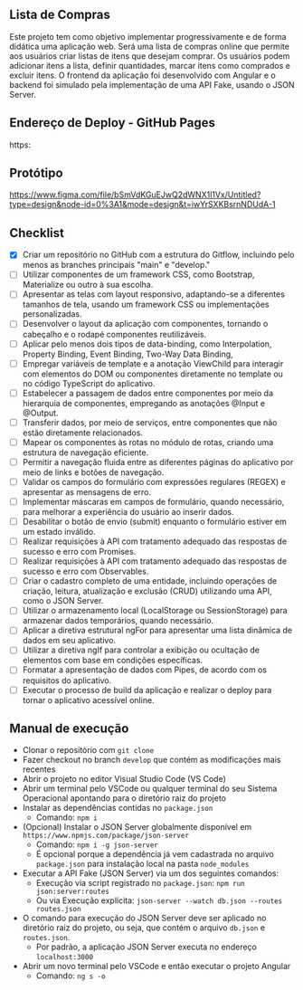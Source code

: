 ## Lista de Compras
Este projeto tem como objetivo implementar progressivamente e de forma didática uma aplicação web. Será uma lista de compras online que permite aos usuários criar listas de itens que desejam comprar. Os usuários podem adicionar itens a lista, definir quantidades, marcar itens como comprados e excluir itens.
O frontend da aplicação foi desenvolvido com Angular e o backend foi simulado pela implementação de uma API Fake, usando o JSON Server.

## Endereço de Deploy - GitHub Pages

https:

## Protótipo

https://www.figma.com/file/bSmVdKGuEJwQ2dWNX1l1Vx/Untitled?type=design&node-id=0%3A1&mode=design&t=iwYrSXKBsrnNDUdA-1

## Checklist

- [x] Criar um repositório no GitHub com a estrutura do Gitflow, incluindo pelo menos as branches principais "main" e "develop."
- [ ] Utilizar componentes de um framework CSS, como Bootstrap, Materialize ou outro à sua escolha.
- [ ] Apresentar as telas com layout responsivo, adaptando-se a diferentes tamanhos de tela, usando um framework CSS ou implementações personalizadas.
- [ ] Desenvolver o layout da aplicação com componentes, tornando o cabeçalho e o rodapé componentes reutilizáveis.
- [ ] Aplicar pelo menos dois tipos de data-binding, como Interpolation, Property Binding, Event Binding, Two-Way Data Binding, 
- [ ] Empregar variáveis de template e a anotação ViewChild para interagir com elementos do DOM ou componentes diretamente no template ou no código TypeScript do aplicativo.
- [ ] Estabelecer a passagem de dados entre componentes por meio da hierarquia de componentes, empregando as anotações @Input e @Output.
- [ ] Transferir dados, por meio de serviços, entre componentes que não estão diretamente relacionados.
- [ ] Mapear os componentes às rotas no módulo de rotas, criando uma estrutura de navegação eficiente.
- [ ] Permitir a navegação fluida entre as diferentes páginas do aplicativo por meio de links e botões de navegação.
- [ ] Validar os campos do formulário com expressões regulares (REGEX) e apresentar as mensagens de erro.
- [ ] Implementar máscaras em campos de formulário, quando necessário, para melhorar a experiência do usuário ao inserir dados.
- [ ] Desabilitar o botão de envio (submit) enquanto o formulário estiver em um estado inválido.
- [ ] Realizar requisições à API com tratamento adequado das respostas de sucesso e erro com Promises.
- [ ] Realizar requisições à API com tratamento adequado das respostas de sucesso e erro com Observables.
- [ ] Criar o cadastro completo de uma entidade, incluindo operações de criação, leitura, atualização e exclusão (CRUD) utilizando uma API, como o JSON Server.
- [ ] Utilizar o armazenamento local (LocalStorage ou SessionStorage) para armazenar dados temporários, quando necessário.
- [ ] Aplicar a diretiva estrutural ngFor para apresentar uma lista dinâmica de dados em seu aplicativo.
- [ ] Utilizar a diretiva ngIf para controlar a exibição ou ocultação de elementos com base em condições específicas.
- [ ] Formatar a apresentação de dados com Pipes, de acordo com os requisitos do aplicativo.
- [ ] Executar o processo de build da aplicação e realizar o deploy para tornar o aplicativo acessível online.

## Manual de execução

- Clonar o repositório com `git clone`
- Fazer checkout no branch `develop` que contém as modificações mais recentes
- Abrir o projeto no editor Visual Studio Code (VS Code)
- Abrir um terminal pelo VSCode ou qualquer terminal do seu Sistema Operacional apontando para o diretório raiz do projeto 
- Instalar as dependências contidas no `package.json`
  - Comando: `npm i`
- (Opcional) Instalar o JSON Server globalmente disponível em `https://www.npmjs.com/package/json-server`
  - Comando: `npm i -g json-server` 
  - É opcional porque a dependência já vem cadastrada no arquivo `package.json` para instalação local na pasta `node_modules`
- Executar a API Fake (JSON Server) via um dos seguintes comandos: 
  - Execução via script registrado no `package.json`: `npm run json:server:routes` 
  - Ou via Execução explícita: `json-server --watch db.json --routes routes.json`
- O comando para execução do JSON Server deve ser aplicado no diretório raiz do projeto, ou seja, que contém o arquivo `db.json` e `routes.json`.
  - Por padrão, a aplicação JSON Server executa no endereço `localhost:3000`    
- Abrir um novo terminal pelo VSCode e então executar o projeto Angular
  - Comando: `ng s -o`
